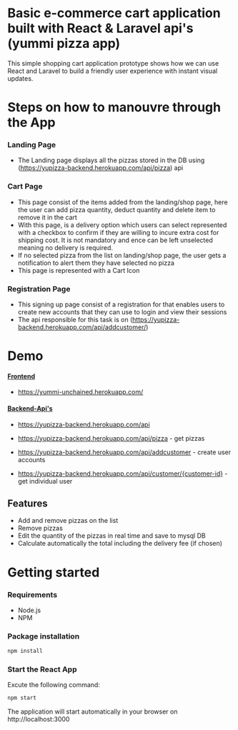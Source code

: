 # Basic e-commerce cart application built with React & Laravel api's (yummi pizza app)

This simple shopping cart application prototype shows how we can use React and Laravel to build a friendly user experience with instant visual updates.

# Steps on how to manouvre through the App

### Landing Page
* The Landing page displays all the pizzas stored in the DB using (https://yupizza-backend.herokuapp.com/api/pizza) api

### Cart Page
* This page consist of the items added from the landing/shop page, here the user can add pizza quantity, deduct quantity and delete item to remove  it in the cart
* With this page, is a delivery option which users can select represented with a checkbox to confirm if they are willing to incure extra cost for shipping cost. It is not mandatory and ence can be left unselected meaning no delivery is required.
* If no selected pizza from the list on landing/shop page, the user gets a notification to alert them they have selected no pizza
* This page is represented with a Cart Icon

### Registration Page
* This signing up page consist of a registration for that enables users to create new accounts that they can use to login and view their sessions
* The api responsible for this task is on (https://yupizza-backend.herokuapp.com/api/addcustomer/)

# Demo

#### [Frontend](https://yummi-unchained.herokuapp.com/)
* https://yummi-unchained.herokuapp.com/
#### [Backend-Api's](https://yupizza-backend.herokuapp.com/)
* https://yupizza-backend.herokuapp.com/api

* https://yupizza-backend.herokuapp.com/api/pizza - get pizzas
* https://yupizza-backend.herokuapp.com/api/addcustomer - create user accounts
* https://yupizza-backend.herokuapp.com/api/customer/{customer-id} - get individual user

## Features
* Add and remove pizzas on the list 
* Remove pizzas
* Edit the quantity of the pizzas in real time and save to mysql DB
* Calculate automatically the total including the delivery fee (if chosen)

# Getting started
### Requirements

* Node.js
* NPM

### Package installation
```bash
npm install
```
 ### Start the React App
 Excute the following command: 
```bash
npm start
```
The application will start automatically in your browser on http://localhost:3000




